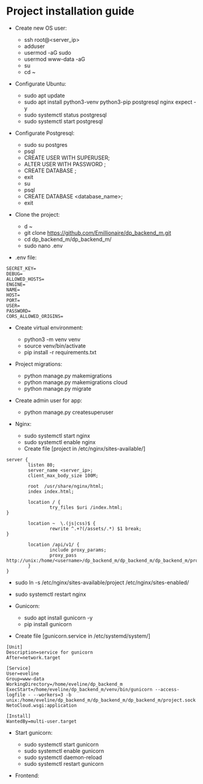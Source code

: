 # Project installation guide
- Create new OS user:
  - ssh root@<server_ip>
  - adduser <username>
  - usermod <username> -aG sudo
  - usermod www-data -aG <username>
  - su <username>
  - cd ~

- Configurate Ubuntu:
  - sudo apt update
  - sudo apt install python3-venv python3-pip postgresql nginx expect -y
  - sudo systemctl status postgresql
  - sudo systemctl start postgresql

- Configurate Postgresql:
  - sudo su postgres
  - psql
  - CREATE USER <username> WITH SUPERUSER;
  - ALTER USER <username> WITH PASSWORD <password>;
  - CREATE DATABASE <username>;
  - exit
  - su <username>
  - psql
  - CREATE DATABASE <database_name>;
  - exit

- Clone the project:
  - d ~
  - git clone https://github.com/Emillionaire/dp_backend_m.git
  - cd dp_backend_m/dp_backend_m/
  - sudo nano .env

- .env file:
```
SECRET_KEY=
DEBUG=
ALLOWED_HOSTS=
ENGINE=
NAME=
HOST=
PORT=
USER=
PASSWORD=
CORS_ALLOWED_ORIGINS=
```

- Create virtual environment:
  - python3 -m venv venv
  - source venv/bin/activate
  - pip install -r requirements.txt

- Project migrations:
  - python manage.py makemigrations
  - python manage.py makemigrations cloud
  - python manage.py migrate

- Create admin user for app:
  - python manage.py createsuperuser

- Nginx:
  - sudo systemctl start nginx
  - sudo systemctl enable nginx
  - Create file [project in /etc/nginx/sites-available/]
```
server {
        listen 80;
        server_name <server_ip>;
        client_max_body_size 100M;

        root  /usr/share/nginx/html;
        index index.html;

        location / {
                try_files $uri /index.html;
}

        location ~  \.(js|css)$ {
                rewrite ^.+?(/assets/.*) $1 break;
}

        location /api/v1/ {
                include proxy_params;
                proxy_pass http://unix:/home/<username>/dp_backend_m/dp_backend_m/dp_backend_m/project.sock;
        }
}
```

  - sudo ln -s /etc/nginx/sites-available/project /etc/nginx/sites-enabled/
  - sudo systemctl restart nginx

- Gunicorn:
  - sudo apt install gunicorn -y
  - pip install gunicorn

- Create file [gunicorn.service in /etc/systemd/system/]
```
[Unit]
Description=service for gunicorn
After=network.target

[Service]
User=eveline
Group=www-data
WorkingDirectory=/home/eveline/dp_backend_m
ExecStart=/home/eveline/dp_backend_m/venv/bin/gunicorn --access-logfile - --workers=3 -b unix:/home/eveline/dp_backend_m/dp_backend_m/dp_backend_m/project.sock NetoCloud.wsgi:application

[Install]
WantedBy=multi-user.target
```

- Start gunicorn:
  - sudo systemctl start gunicorn
  - sudo systemctl enable gunicorn
  - sudo systemctl daemon-reload
  - sudo systemctl restart gunicorn

- Frontend: 